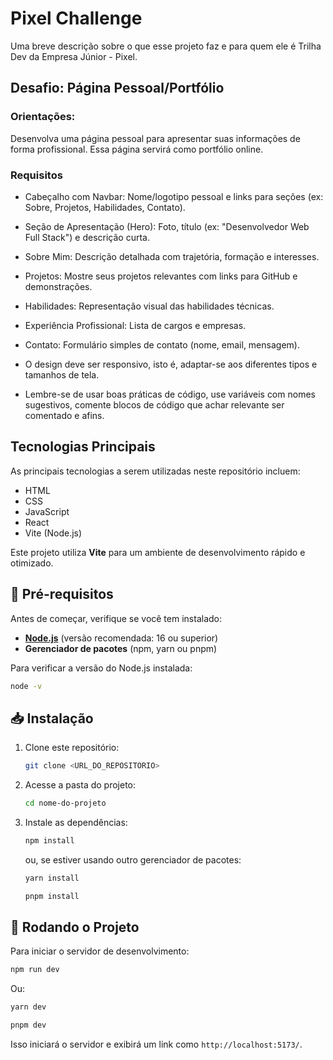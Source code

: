
# Pixel Challenge

Uma breve descrição sobre o que esse projeto faz e para quem ele é Trilha Dev da Empresa Júnior - Pixel.

## **Desafio: Página Pessoal/Portfólio**

### Orientações:

 Desenvolva uma página pessoal para apresentar suas informações de forma profissional. Essa página servirá como portfólio online.

### Requisitos

- Cabeçalho com Navbar: Nome/logotipo pessoal e links para seções (ex: Sobre, Projetos, Habilidades, Contato).
    
- Seção de Apresentação (Hero): Foto, título (ex: "Desenvolvedor Web Full Stack") e descrição curta.
    
- Sobre Mim: Descrição detalhada com trajetória, formação e interesses.
    
- Projetos: Mostre seus projetos relevantes com links para GitHub e demonstrações.
    
- Habilidades: Representação visual das habilidades técnicas.
    
- Experiência Profissional: Lista de cargos e empresas.
    
- Contato: Formulário simples de contato (nome, email, mensagem).

- O design deve ser responsivo, isto é, adaptar-se aos diferentes tipos e tamanhos de tela.
    
- Lembre-se de usar boas práticas de código, use variáveis com nomes sugestivos, comente blocos de código que achar relevante ser comentado e afins.

## Tecnologias Principais
As principais tecnologias a serem utilizadas neste repositório incluem:

- HTML
- CSS
- JavaScript
- React
- Vite (Node.js)


Este projeto utiliza **Vite** para um ambiente de desenvolvimento rápido e otimizado.

## 📌 Pré-requisitos

Antes de começar, verifique se você tem instalado:

- **[Node.js](https://nodejs.org/)** (versão recomendada: 16 ou superior)
- **Gerenciador de pacotes** (npm, yarn ou pnpm)

Para verificar a versão do Node.js instalada:
```sh
node -v
```

## 📥 Instalação

1. Clone este repositório:
   ```sh
   git clone <URL_DO_REPOSITORIO>
   ```
2. Acesse a pasta do projeto:
   ```sh
   cd nome-do-projeto
   ```
3. Instale as dependências:
   ```sh
   npm install
   ```
   ou, se estiver usando outro gerenciador de pacotes:
   ```sh
   yarn install
   ```
   ```sh
   pnpm install
   ```

## 🚀 Rodando o Projeto

Para iniciar o servidor de desenvolvimento:
```sh
npm run dev
```
Ou:
```sh
yarn dev
```
```sh
pnpm dev
```
Isso iniciará o servidor e exibirá um link como `http://localhost:5173/`.
